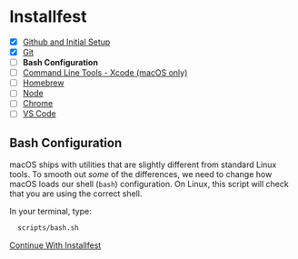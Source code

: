 # Installfest

- [x] [Github and Initial Setup](github.md)
- [x] [Git](git.md)
- [ ] **Bash Configuration**
- [ ] [Command Line Tools - Xcode (macOS only)](command_line_tools.md)
- [ ] [Homebrew](homebrew.md)
- [ ] [Node](node.md)
- [ ] [Chrome](chrome.md)
- [ ] [VS Code](vscode.md)

## Bash Configuration

macOS ships with utilities that are slightly different from standard Linux tools.
To smooth out *some* of the differences, we need to change how macOS loads our
shell (`bash`) configuration. 
On Linux, this script will check that you are using
the correct shell.

 In your terminal, type:

```bash
  scripts/bash.sh
```

[Continue With Installfest](command_line_tools.md)
